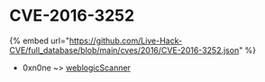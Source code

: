 # CVE-2016-3252
{% embed url="https://github.com/Live-Hack-CVE/full_database/blob/main/cves/2016/CVE-2016-3252.json" %}

* 0xn0ne ~> [weblogicScanner](https://www.alice-snow.ru/2016/database/cve-2016-3252/weblogicscanner-0xn0ne)